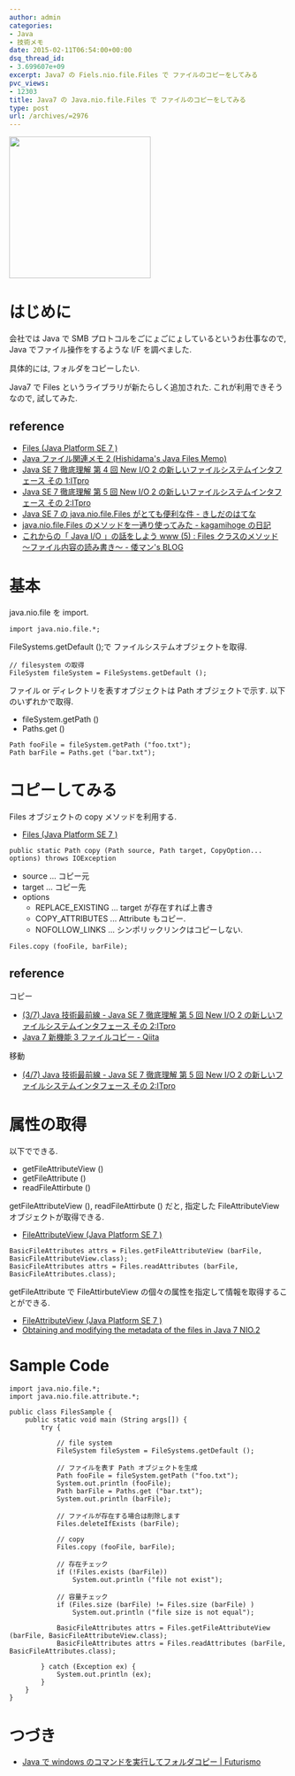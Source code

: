 ```yaml
---
author: admin
categories:
- Java
- 技術メモ
date: 2015-02-11T06:54:00+00:00
dsq_thread_id:
- 3.699607e+09
excerpt: Java7 の Fiels.nio.file.Files で ファイルのコピーをしてみる
pvc_views:
- 12303
title: Java7 の Java.nio.file.Files で ファイルのコピーをしてみる
type: post
url: /archives/=2976
---
```


<a href="https://futurismo.biz/wp-content/uploads/java.png"><img alt="" src="https://futurismo.biz/wp-content/uploads/java.png" width="256" height="256" /></a>

はじめに
========

会社では Java で SMB プロトコルをごにょごにょしているというお仕事なので,
Java でファイル操作をするような I/F を調べました.

具体的には, フォルダをコピーしたい.

Java7 で Files というライブラリが新たらしく追加された.
これが利用できそうなので, 試してみた.

reference
---------

-   [Files (Java Platform SE 7
    )](http://docs.oracle.com/javase/jp/7/api/java/nio/file/Files.html)
-   [Java ファイル関連メモ 2 (Hishidama's Java Files
    Memo)](http://www.ne.jp/asahi/hishidama/home/tech/java/files.html)
-   [Java SE 7 徹底理解 第 4 回 New I/O 2
    の新しいファイルシステムインタフェース その
    1:ITpro](http://itpro.nikkeibp.co.jp/article/COLUMN/20110725/362803/?ST=develop)
-   [Java SE 7 徹底理解 第 5 回 New I/O 2
    の新しいファイルシステムインタフェース その
    2:ITpro](http://itpro.nikkeibp.co.jp/article/COLUMN/20110830/367909/)
-   [Java SE 7 の java.nio.file.Files がとても便利な件 -
    きしだのはてな](http://d.hatena.ne.jp/nowokay/20110707)
-   [java.nio.file.Files のメソッドを一通り使ってみた - kagamihoge
    の日記](http://kagamihoge.hatenablog.com/entry/20130110/1357810886)
-   [これからの「 Java I/O 」の話をしよう www (5) : Files
    クラスのメソッド 〜ファイル内容の読み書き〜 - 倭マン's
    BLOG](http://waman.hatenablog.com/entry/20120515/1337044411)

基本
====

java.nio.file を import.

``` {.java}
import java.nio.file.*; 
```

FileSystems.getDefault ();で ファイルシステムオブジェクトを取得.

``` {.java}
// filesystem の取得
FileSystem fileSystem = FileSystems.getDefault ();
```

ファイル or ディレクトリを表すオブジェクトは Path オブジェクトで示す.
以下のいずれかで取得.

-   fileSystem.getPath ()
-   Paths.get ()

``` {.java}
Path fooFile = fileSystem.getPath ("foo.txt");
Path barFile = Paths.get ("bar.txt");
```

コピーしてみる
==============

Files オブジェクトの copy メソッドを利用する.

-   [Files (Java Platform SE 7
    )](http://docs.oracle.com/javase/jp/7/api/java/nio/file/Files.html#copy (java.nio.file.Path,%20java.nio.file.Path,%20java.nio.file.CopyOption...))

``` {.java}
public static Path copy (Path source, Path target, CopyOption... options) throws IOException
```

-   source ... コピー元
-   target ... コピー先
-   options
    -   REPLACE\_EXISTING ... target が存在すれば上書き
    -   COPY\_ATTRIBUTES ... Attribute もコピー.
    -   NOFOLLOW\_LINKS ... シンポリックリンクはコピーしない.

``` {.java}
Files.copy (fooFile, barFile);
```

reference
---------

コピー

-   [(3/7) Java 技術最前線 - Java SE 7 徹底理解 第 5 回 New I/O 2
    の新しいファイルシステムインタフェース その
    2:ITpro](http://itpro.nikkeibp.co.jp/article/COLUMN/20110830/367909/?ST=develop&P=3)
-   [Java 7 新機能 3 ファイルコピー -
    Qiita](http://qiita.com/asahina_dev/items/ce85cc4ddec2543b99f0)

移動

-   [(4/7) Java 技術最前線 - Java SE 7 徹底理解 第 5 回 New I/O 2
    の新しいファイルシステムインタフェース その
    2:ITpro](http://itpro.nikkeibp.co.jp/article/COLUMN/20110830/367909/?ST=develop&P=4)

属性の取得
==========

以下でできる.

-   getFileAttributeView ()
-   getFileAttribute ()
-   readFileAttirbute ()

getFileAttributeView (), readFileAttirbute () だと, 指定した
FileAttributeView オブジェクトが取得できる.

-   [FileAttributeView (Java Platform SE 7
    )](http://docs.oracle.com/javase/7/docs/api/java/nio/file/attribute/FileAttributeView.html)

``` {.java}
BasicFileAttributes attrs = Files.getFileAttributeView (barFile, BasicFileAttributeView.class);
BasicFileAttributes attrs = Files.readAttributes (barFile, BasicFileAttributes.class);
```

getFileAttribute で FileAttirbuteView
の個々の属性を指定して情報を取得することができる.

-   [FileAttributeView (Java Platform SE 7
    )](http://docs.oracle.com/javase/7/docs/api/java/nio/file/attribute/FileAttributeView.html)
-   [Obtaining and modifying the metadata of the files in Java 7
    NIO.2](http://www.javabeat.net/obtaining-and-modifying-the-metadata-of-the-files-in-java-7-nio-2/)

Sample Code
===========

``` {.java}
import java.nio.file.*;
import java.nio.file.attribute.*;

public class FilesSample {
    public static void main (String args[]) {
        try {

            // file system
            FileSystem fileSystem = FileSystems.getDefault ();

            // ファイルを表す Path オブジェクトを生成
            Path fooFile = fileSystem.getPath ("foo.txt");
            System.out.println (fooFile);
            Path barFile = Paths.get ("bar.txt");
            System.out.println (barFile);

            // ファイルが存在する場合は削除します
            Files.deleteIfExists (barFile);

            // copy
            Files.copy (fooFile, barFile);

            // 存在チェック
            if (!Files.exists (barFile)) 
                System.out.println ("file not exist");

            // 容量チェック
            if (Files.size (barFile) != Files.size (barFile) ) 
                System.out.println ("file size is not equal");

            BasicFileAttributes attrs = Files.getFileAttributeView (barFile, BasicFileAttributeView.class);
            BasicFileAttributes attrs = Files.readAttributes (barFile, BasicFileAttributes.class);

        } catch (Exception ex) {
            System.out.println (ex);
        }
    }
}
```

つづき
======

-   [Java で windows のコマンドを実行してフォルダコピー |
    Futurismo](https://futurismo.biz/archives/2978)

